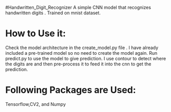 #Handwritten_Digit_Recognizer
A simple CNN model that recognizes handwritten digits .
Trained on mnist dataset.

# How to Use it:
Check the model architecture in the create_model.py file .
I have already included a pre-trained model so no need to create the model again.
Run predict.py to use the model to give prediction.
I use contour to detect where the digits are and then pre-process it to feed it into the cnn to get the prediction.

# Following Packages are Used:
Tensorflow,CV2, and Numpy
